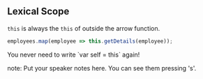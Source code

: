 ##  Lexical Scope

`this` is always the `this` of outside the arrow function.

```javascript
employees.map(employee => this.getDetails(employee));
```

<div>
You never need to write `var self = this` again!
</div>
<!-- .element: class="fragment" -->

note:
    Put your speaker notes here.
    You can see them pressing 's'.
